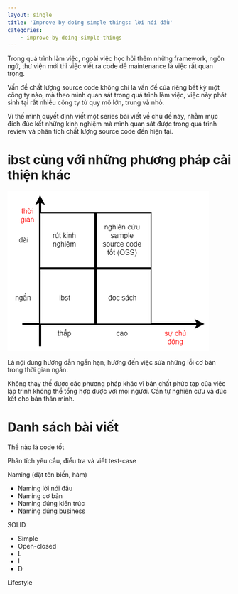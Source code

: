```yaml
---
layout: single
title: 'Improve by doing simple things: lời nói đầu'
categories:
    - improve-by-doing-simple-things
---
```


Trong quá trình làm việc, ngoài việc học hỏi thêm những framework, ngôn ngữ, thư viện mới thì việc viết ra code dễ maintenance là việc rất quan trọng.

Vấn đề chất lượng source code không chỉ là vấn đề của riêng bất kỳ một công ty nào, mà theo mình quan sát trong quá trình làm việc, việc này phát sinh tại rất nhiều công ty từ quy mô lớn, trung và nhỏ.

Vì thế mình quyết định viết một series bài viết về chủ đề này, nhằm mục đích đúc kết những kinh nghiệm mà mình quan sát được trong quá trình review và phân tích chất lượng source code đến hiện tại.

# ibst cùng với những phương pháp cải thiện khác

![ibst what is it](/assets/ibst-what-is-it.png)

Là nội dung hướng dẫn ngắn hạn, hướng đến việc sửa những lỗi cơ bản trong thời gian ngắn.

Không thay thế được các phương pháp khác vì bản chất phức tạp của việc lập trình không thể tổng hợp được với mọi người. Cần tự nghiên cứu và đúc kết cho bản thân mình.

# Danh sách bài viết

Thế nào là code tốt

Phân tích yêu cầu, điều tra và viết test-case

Naming (đặt tên biến, hàm)

- Naming lời nói đầu
- Naming cơ bản
- Naming đúng kiến trúc
- Naming đúng business

SOLID

- Simple
- Open-closed
- L
- I
- D

Lifestyle
